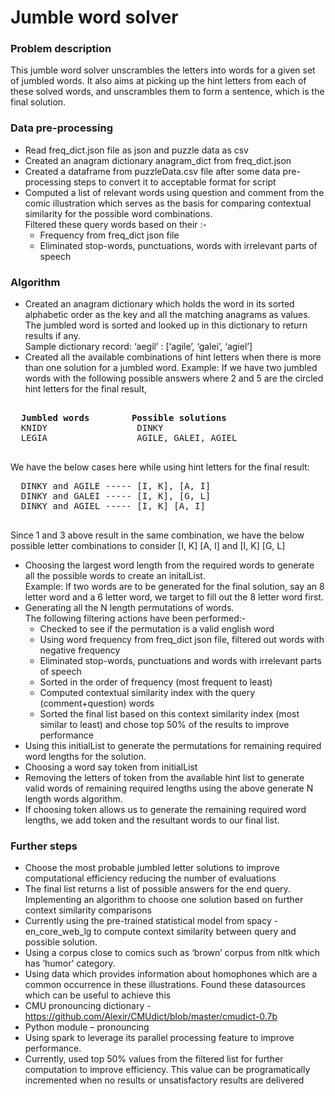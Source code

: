 # Jumble word solver

### Problem description
This jumble word solver unscrambles the letters into words for a given set of jumbled words. It also aims at picking up the hint letters from each of these solved words, and unscrambles them to form a sentence, which is the final solution.

### Data pre-processing
-	Read freq_dict.json file as json and puzzle data as csv
-	Created an anagram dictionary anagram_dict from freq_dict.json
-	Created  a dataframe from puzzleData.csv file after some data pre-processing steps to convert it to acceptable format for script
-	Computed a list of relevant words using question and comment from the comic illustration which serves as the basis for comparing contextual similarity for the possible word combinations.  
  Filtered these query words based on their :-
    -	Frequency from freq_dict json file
    -	Eliminated stop-words, punctuations, words with irrelevant parts of speech

### Algorithm
- Created an anagram dictionary which holds the word in its sorted alphabetic order as the key and all the matching anagrams as values. The jumbled word is sorted and looked up in this dictionary to return results if any.  
Sample dictionary record: ‘aegil’ : [‘agile’, ‘galei’, ‘agiel’] 
-	Created all the available combinations of hint letters when there is more than one solution for a jumbled word.
  Example: If we have two jumbled words with the following possible answers where 2 and 5 are the circled hint letters for the final result,  
  <pre>    
  <b>Jumbled words</b>        <b>Possible solutions</b>
  KNIDY                 DINKY
  LEGIA                 AGILE, GALEI, AGIEL
  </pre>
  We have the below cases here while using hint letters for the final result:
  <pre>
  DINKY and AGILE ----- [I, K], [A, I]
  DINKY and GALEI ----- [I, K], [G, L]
  DINKY and AGIEL ----- [I, K] [A, I]
  </pre>
  Since 1 and 3 above result in the same combination, we have the below possible letter combinations to consider
  [I, K] [A, I] and [I, K] [G, L]
-	Choosing the largest word length from the required words to generate all the possible words to create an initalList.  
  Example: If two words are to be generated for the final solution, say an 8 letter word and a 6 letter word, we target to fill out the 8 letter word first. 
-	Generating all the N length permutations of words.  
  The following filtering actions have been performed:-
    -	Checked to see if the permutation is a valid english word
    - Using word frequency from freq_dict json file, filtered out words with negative frequency
    - Eliminated stop-words, punctuations and words with irrelevant parts of speech
    - Sorted in the order of frequency (most frequent to least)
    - Computed contextual similarity index with the query (comment+question) words
    - Sorted the final list based on this context similarity index (most similar to least) and chose top 50% of the results to improve performance
- Using this initialList to generate the permutations for remaining required word lengths for the solution. 
- Choosing a word say token from initialList
- Removing the letters of token from the available hint list to generate valid words of remaining required lengths using the above generate N length words algorithm.
- If choosing token allows us to generate the remaining required word lengths, we add token and the resultant words to our final list.


### Further steps
-	Choose the most probable jumbled letter solutions to improve computational efficiency reducing the number of evaluations
-	The final list returns a list of possible answers for the end query. Implementing an algorithm to choose one solution based on further context similarity comparisons
-	Currently using the pre-trained statistical model from spacy - en_core_web_lg to compute context similarity between query and possible solution. 
-	Using a corpus close to comics such as ‘brown’ corpus from nltk which has ‘humor’ category. 
-	Using data which provides information about homophones which are a common occurrence in these illustrations. Found these datasources which can be useful to achieve this 
  - CMU pronouncing dictionary  - https://github.com/Alexir/CMUdict/blob/master/cmudict-0.7b
  - Python module – pronouncing
-	Using spark to leverage its parallel processing feature to improve performance.
- Currently, used top 50% values from the filtered list for further computation to improve efficiency. This value can be programatically incremented when no results or unsatisfactory results are delivered 






